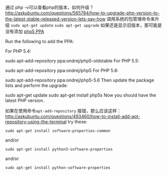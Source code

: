 通过 php -v可以查看php的版本，如何升级？
http://askubuntu.com/questions/565784/how-to-upgrade-php-version-to-the-latest-stable-released-version-lets-say-how
调用系统的包管理命令来升级
`sudo apt-get update`
`sudo apt-get upgrade`
如果还是显示旧版本，那可能是没有添加 [php5 PPA](https://launchpad.net/~ondrej/+archive/ubuntu/php5)

Run the following to add the PPA:

For PHP 5.4:

sudo apt-add-repository ppa:ondrej/php5-oldstable
For PHP 5.5:

sudo apt-add-repository ppa:ondrej/php5
For PHP 5.6:

sudo apt-add-repository ppa:ondrej/php5-5.6
Then update the package lists and perform the upgrade:

sudo apt-get update
sudo apt-get install php5s
Now you should have the latest PHP version.

如果在使用命令`apt-add-repository` 报错，那么应该这样：
http://askubuntu.com/questions/493460/how-to-install-add-apt-repository-using-the-terminal
try these:

    sudo apt-get install software-properties-common
and/or

    sudo apt-get install python3-software-properties
and/or

    sudo apt-get install python-software-properties
